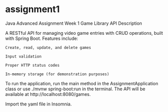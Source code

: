 # assignment1
 Java Advanced Assignment Week 1
 Game Library API
 Description

A RESTful API for managing video game entries with CRUD operations, built with Spring Boot. Features include:

    Create, read, update, and delete games

    Input validation

    Proper HTTP status codes

    In-memory storage (for demonstration purposes)

To run the application, run the main method in the AssignmentApplication class or use ./mvnw spring-boot:run in the terminal. The API will be available at http://localhost:8080/games.

Import the yaml file in Insomnia.